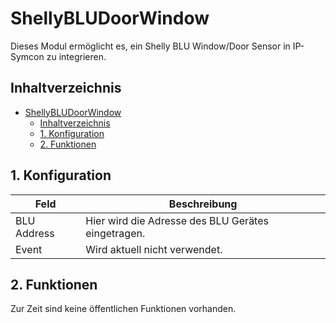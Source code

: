 # ShellyBLUDoorWindow
   Dieses Modul ermöglicht es, ein Shelly BLU Window/Door Sensor in IP-Symcon zu integrieren.
     
   ## Inhaltverzeichnis
- [ShellyBLUDoorWindow](#shellybludoorwindow)
  - [Inhaltverzeichnis](#inhaltverzeichnis)
  - [1. Konfiguration](#1-konfiguration)
  - [2. Funktionen](#2-funktionen)
   
## 1. Konfiguration

Feld | Beschreibung
------------ | ----------------
BLU Address | Hier wird die Adresse des BLU Gerätes eingetragen.
Event | Wird aktuell nicht verwendet.

## 2. Funktionen

Zur Zeit sind keine öffentlichen Funktionen vorhanden.